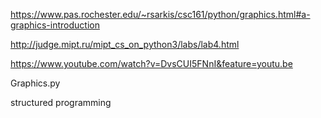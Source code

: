 https://www.pas.rochester.edu/~rsarkis/csc161/python/graphics.html#a-graphics-introduction

http://judge.mipt.ru/mipt_cs_on_python3/labs/lab4.html

https://www.youtube.com/watch?v=DvsCUI5FNnI&feature=youtu.be

Graphics.py

structured programming